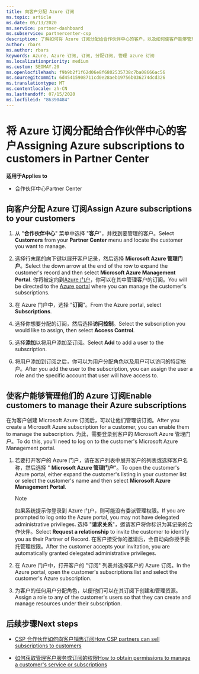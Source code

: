 ```yaml
---
title: 向客户分配 Azure 订阅
ms.topic: article
ms.date: 05/13/2020
ms.service: partner-dashboard
ms.subservice: partnercenter-csp
description: 了解如何将 Azure 订阅分配给合作伙伴中心的客户，以及如何使客户能够管理自己的订阅。
author: rbars
ms.author: rbars
keywords: Azure, Azure 订阅, 订阅, 分配订阅, 管理 azure 订阅
ms.localizationpriority: medium
ms.custom: SEOMAY.20
ms.openlocfilehash: f9b9b2f1f62d06e8f6802535738c7ba08666ac56
ms.sourcegitcommit: 6d45415908711cd0e28aeb19756b036274dcd326
ms.translationtype: MT
ms.contentlocale: zh-CN
ms.lasthandoff: 07/15/2020
ms.locfileid: "86390484"
---
```

# <a name="assigning-azure-subscriptions-to-customers-in-partner-center"></a><span data-ttu-id="2f138-104">将 Azure 订阅分配给合作伙伴中心的客户</span><span class="sxs-lookup"><span data-stu-id="2f138-104">Assigning Azure subscriptions to customers in Partner Center</span></span>

<span data-ttu-id="2f138-105">**适用于**</span><span class="sxs-lookup"><span data-stu-id="2f138-105">**Applies to**</span></span>

- <span data-ttu-id="2f138-106">合作伙伴中心</span><span class="sxs-lookup"><span data-stu-id="2f138-106">Partner Center</span></span>

## <a name="assign-azure-subscriptions-to-your-customers"></a><span data-ttu-id="2f138-107">向客户分配 Azure 订阅</span><span class="sxs-lookup"><span data-stu-id="2f138-107">Assign Azure subscriptions to your customers</span></span>

1. <span data-ttu-id="2f138-108">从 "**合作伙伴中心**" 菜单中选择 "**客户**"，并找到要管理的客户。</span><span class="sxs-lookup"><span data-stu-id="2f138-108">Select **Customers** from your **Partner Center** menu and locate the customer you want to manage.</span></span>

2. <span data-ttu-id="2f138-109">选择行末尾的向下键以展开客户记录，然后选择 **Microsoft Azure 管理门户**。</span><span class="sxs-lookup"><span data-stu-id="2f138-109">Select the down arrow at the end of the row to expand the customer's record and then select **Microsoft Azure Management Portal**.</span></span> <span data-ttu-id="2f138-110">你将被定向到[Azure 门户](https://portal.azure.com/)，你可以在其中管理客户的订阅。</span><span class="sxs-lookup"><span data-stu-id="2f138-110">You will be directed to the [Azure portal](https://portal.azure.com/) where you can manage the customer's subscriptions.</span></span>

3. <span data-ttu-id="2f138-111">在 Azure 门户中，选择 "**订阅**"。</span><span class="sxs-lookup"><span data-stu-id="2f138-111">From the Azure portal, select **Subscriptions**.</span></span>

4. <span data-ttu-id="2f138-112">选择你想要分配的订阅，然后选择**访问控制**。</span><span class="sxs-lookup"><span data-stu-id="2f138-112">Select the subscription you would like to assign, then select **Access Control**.</span></span>

5. <span data-ttu-id="2f138-113">选择**添加**以将用户添加至订阅。</span><span class="sxs-lookup"><span data-stu-id="2f138-113">Select **Add** to add a user to the subscription.</span></span> 

6. <span data-ttu-id="2f138-114">将用户添加到订阅之后，你可以为用户分配角色以及用户可以访问的特定帐户。</span><span class="sxs-lookup"><span data-stu-id="2f138-114">After you add the user to the subscription, you can assign the user a role and the specific account that user will have access to.</span></span>

## <a name="enable-customers-to-manage-their-azure-subscriptions"></a><span data-ttu-id="2f138-115">使客户能够管理他们的 Azure 订阅</span><span class="sxs-lookup"><span data-stu-id="2f138-115">Enable customers to manage their Azure subscriptions</span></span>

<span data-ttu-id="2f138-116">在为客户创建 Microsoft Azure 订阅后，可以让他们管理该订阅。</span><span class="sxs-lookup"><span data-stu-id="2f138-116">After you create a Microsoft Azure subscription for a customer, you can enable them to manage the subscription.</span></span> <span data-ttu-id="2f138-117">为此，需要登录到客户的 Microsoft Azure 管理门户。</span><span class="sxs-lookup"><span data-stu-id="2f138-117">To do this, you'll need to log on to the customer's Microsoft Azure Management portal.</span></span> 

1. <span data-ttu-id="2f138-118">若要打开客户的 Azure 门户，请在客户列表中展开客户的列表或选择客户名称，然后选择 " **Microsoft Azure 管理门户**"。</span><span class="sxs-lookup"><span data-stu-id="2f138-118">To open the customer's Azure portal, either expand the customer's listing in your customer list or select the customer's name and then select **Microsoft Azure Management Portal**.</span></span>

   > [!NOTE]  
   > <span data-ttu-id="2f138-119">如果系统提示你登录到 Azure 门户，则可能没有委派管理权限。</span><span class="sxs-lookup"><span data-stu-id="2f138-119">If you are prompted to log onto the Azure portal, you may not have delegated administrative privileges.</span></span> <span data-ttu-id="2f138-120">选择 "**请求关系**"，邀请客户将你标识为其记录的合作伙伴。</span><span class="sxs-lookup"><span data-stu-id="2f138-120">Select **Request a relationship** to invite the customer to identify you as their Partner of Record.</span></span> <span data-ttu-id="2f138-121">在客户接受你的邀请后，会自动向你授予委托管理权限。</span><span class="sxs-lookup"><span data-stu-id="2f138-121">After the customer accepts your invitation, you are automatically granted delegated administrative privileges.</span></span>

2. <span data-ttu-id="2f138-122">在 Azure 门户中，打开客户的 "订阅" 列表并选择客户的 Azure 订阅。</span><span class="sxs-lookup"><span data-stu-id="2f138-122">In the Azure portal, open the customer's subscriptions list and select the customer's Azure subscription.</span></span>

3. <span data-ttu-id="2f138-123">为客户的任何用户分配角色，以便他们可以在其订阅下创建和管理资源。</span><span class="sxs-lookup"><span data-stu-id="2f138-123">Assign a role to any of the customer's users so that they can create and manage resources under their subscription.</span></span>

## <a name="next-steps"></a><span data-ttu-id="2f138-124">后续步骤</span><span class="sxs-lookup"><span data-stu-id="2f138-124">Next steps</span></span>

- [<span data-ttu-id="2f138-125">CSP 合作伙伴如何向客户销售订阅</span><span class="sxs-lookup"><span data-stu-id="2f138-125">How CSP partners can sell subscriptions to customers</span></span>](customer-subscriptions.md)

- [<span data-ttu-id="2f138-126">如何获取管理客户服务或订阅的权限</span><span class="sxs-lookup"><span data-stu-id="2f138-126">How to obtain permissions to manage a customer's service or subscriptions</span></span>](customers-revoke-admin-privileges.md)

